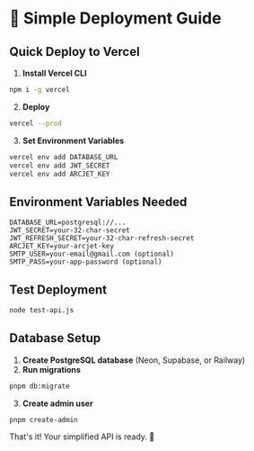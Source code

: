# 🚀 Simple Deployment Guide

## Quick Deploy to Vercel

1. **Install Vercel CLI**
```bash
npm i -g vercel
```

2. **Deploy**
```bash
vercel --prod
```

3. **Set Environment Variables**
```bash
vercel env add DATABASE_URL
vercel env add JWT_SECRET
vercel env add ARCJET_KEY
```

## Environment Variables Needed

```env
DATABASE_URL=postgresql://...
JWT_SECRET=your-32-char-secret
JWT_REFRESH_SECRET=your-32-char-refresh-secret
ARCJET_KEY=your-arcjet-key
SMTP_USER=your-email@gmail.com (optional)
SMTP_PASS=your-app-password (optional)
```

## Test Deployment

```bash
node test-api.js
```

## Database Setup

1. **Create PostgreSQL database** (Neon, Supabase, or Railway)
2. **Run migrations**
```bash
pnpm db:migrate
```
3. **Create admin user**
```bash
pnpm create-admin
```

That's it! Your simplified API is ready. 🎉